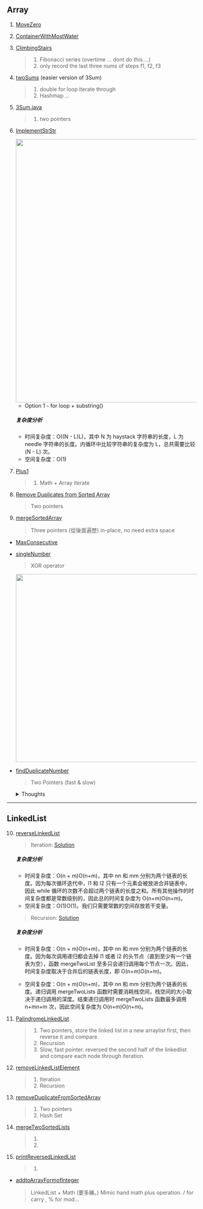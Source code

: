 Array
------

1. [MoveZero](./Array/MoveZero.java)

2. [ContainerWithMostWater](./Array/ContainerWithMostWater.java)

3. [ClimbingStairs](./Array/ClimbingStairs.java)  
	> 1. Fibonacci series (overtime ... dont do this....)  
	> 2. only record the last three nums of steps f1, f2, f3   

4. [twoSums](./Array/twoSums.java) (easier version of 3Sum)  
	> 1. double for loop iterate through  
	> 2. Hashmap ...  

5. [3Sum.java](./Array/3Sum.java)
	
	> 1. two pointers 
	
6. [ImplementStrStr](./Array/ImplementStrStr.java)

	<center>
	<img src="https://pic.leetcode-cn.com/Figures/28/substrings.png" width="700" >	
	</center>

	* Option 1 - for loop + substring()

	##### 复杂度分析

	* 时间复杂度：O((N - L)L)，其中 N 为 haystack 字符串的长度，L 为 needle 字符串的长度。内循环中比较字符串的复杂度为 L，总共需要比较 (N - L) 次。
	* 空间复杂度：O(1)

7. [Plus1](./Array/plus1.java)  
	
	> 1. Math + Array iterate
	
8. [Remove Duplicates from Sorted Array](./Array/removeDuplicateFromSortedArray.java)  
	
	> Two pointers 
	
9. [mergeSortedArray](./Array/mergeSortedArray.java)  
	
	> Three pointers (從後面遍歷) in-place, no need extra space

* [MaxConsecutive](./Array/MaxConsecutive.java)  
	
	> 
	
* [singleNumber](./Array/singleNumber.java)
	>  XOR operator
	<center>
	<img src="https://user-images.githubusercontent.com/45359868/113499981-11e25c80-954d-11eb-8ca4-2b88ac2e0854.png" width="500">	
	</center>
* [findDuplicateNumber](./Array/findDuplicateNumber.java)
	> Two Pointers (fast & slow)

	<details>
	<summary>Thoughts</summary>
	<center>
	<img src="https://user-images.githubusercontent.com/45359868/113513582-fe5ee200-959c-11eb-8bf5-c563c4cdbbd6.png" width="600">	
	</center>	
	</details>
	

-----------------------------------------------------------------------------------------------------------------

LinkedList
------

10. [reverseLinkedList](./linkedList/reverseLinkedList.java)  
	> Iteration: [Solution](https://leetcode-cn.com/problems/reverse-linked-list/solution/dong-hua-yan-shi-206-fan-zhuan-lian-biao-by-user74/)  

	##### 复杂度分析

	* 时间复杂度：O(n + m)O(n+m)，其中 nn 和 mm 分别为两个链表的长度。因为每次循环迭代中，l1 和 l2 只有一个元素会被放进合并链表中， 因此 while 循环的次数不会超过两个链表的长度之和。所有其他操作的时间复杂度都是常数级别的，因此总的时间复杂度为 O(n+m)O(n+m)。
	* 空间复杂度：O(1)O(1)。我们只需要常数的空间存放若干变量。

	> Recursion: [Solution](https://mp.weixin.qq.com/s?__biz=MzAxODQxMDM0Mw==&mid=2247484467&idx=1&sn=beb3ae89993b812eeaa6bbdeda63c494&chksm=9bd7fa3baca0732dc3f9ae9202ecaf5c925b4048514eeca6ac81bc340930a82fc62bb67681fa&scene=21#wechat_redirect)
	##### 复杂度分析
	* 时间复杂度：O(n + m)O(n+m)，其中 nn 和 mm 分别为两个链表的长度。因为每次调用递归都会去掉 l1 或者 l2 的头节点（直到至少有一个链表为空），函数 mergeTwoList 至多只会递归调用每个节点一次。因此，时间复杂度取决于合并后的链表长度，即 O(n+m)O(n+m)。

	* 空间复杂度：O(n + m)O(n+m)，其中 nn 和 mm 分别为两个链表的长度。递归调用 mergeTwoLists 函数时需要消耗栈空间，栈空间的大小取决于递归调用的深度。结束递归调用时 mergeTwoLists 函数最多调用 n+mn+m 次，因此空间复杂度为 O(n+m)O(n+m)。

11. [PalindromeLinkedList](./linkedList/palindromeLinkedList.java)  
	> 1. Two pointers, store the linked list in a new arraylist first, then reverse it and compare.
	> 2. Recursion
	> 3. Slow, fast pointer. reversed the second half of the linkedlist and compare each node through iteration.

12. [removeLinkedListElement](./linkedList/removeLinkedListElement.java)  
	> 1. Iteration
	> 2. Recursion

13. [removeDuplicateFromSortedArray](./linkedList/removeDuplicateFromSortedArray.java)  
	> 1. Two pointers  
	> 2. Hash Set

14. [mergeTwoSortedLists](./linkedList/mergeTwoSortedList.java)  
	> 1. 
	> 2. 

15. [printReversedLinkedList](./linkedList/printReversedLinkedList.java)  
	
	> 1. 

* [addtoArrayFormofInteger](./Array/addtoArrayFormofInteger.java)
	> LinkedList + Math (要多練。) Mimic hand math plus operation. 
	> / for carry , % for mod...

 
